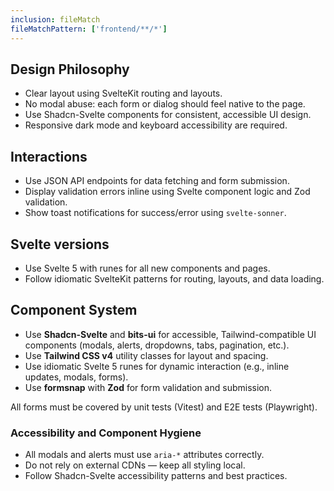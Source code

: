 ```yaml
---
inclusion: fileMatch
fileMatchPattern: ['frontend/**/*']
---
```


## Design Philosophy

- Clear layout using SvelteKit routing and layouts.
- No modal abuse: each form or dialog should feel native to the page.
- Use Shadcn-Svelte components for consistent, accessible UI design.
- Responsive dark mode and keyboard accessibility are required.

## Interactions

- Use JSON API endpoints for data fetching and form submission.
- Display validation errors inline using Svelte component logic and Zod validation.
- Show toast notifications for success/error using `svelte-sonner`.

## Svelte versions

- Use Svelte 5 with runes for all new components and pages.
- Follow idiomatic SvelteKit patterns for routing, layouts, and data loading.

## Component System

- Use **Shadcn-Svelte** and **bits-ui** for accessible, Tailwind-compatible UI components (modals, alerts, dropdowns, tabs, pagination, etc.).
- Use **Tailwind CSS v4** utility classes for layout and spacing.
- Use idiomatic Svelte 5 runes for dynamic interaction (e.g., inline updates, modals, forms).
- Use **formsnap** with **Zod** for form validation and submission.

All forms must be covered by unit tests (Vitest) and E2E tests (Playwright).

### Accessibility and Component Hygiene

- All modals and alerts must use `aria-*` attributes correctly.
- Do not rely on external CDNs — keep all styling local.
- Follow Shadcn-Svelte accessibility patterns and best practices.
